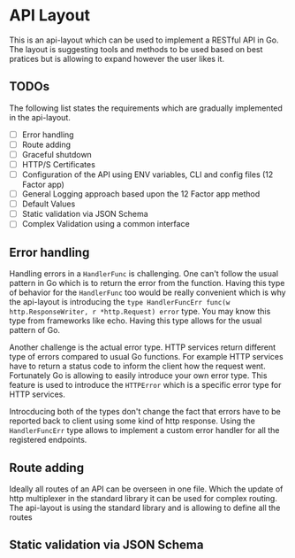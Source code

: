 # API Layout
This is an api-layout which can be used to implement a RESTful API in Go. The
layout is suggesting tools and methods to be used based on best pratices but is
allowing to expand however the user likes it.

## TODOs
The following list states the requirements which are gradually implemented in
the api-layout.

- [ ] Error handling
- [ ] Route adding
- [ ] Graceful shutdown
- [ ] HTTP/S Certificates
- [ ] Configuration of the API using ENV variables, CLI and config files (12 Factor app)
- [ ] General Logging approach based upon the 12 Factor app method
- [ ] Default Values
- [ ] Static validation via JSON Schema
- [ ] Complex Validation using a common interface

## Error handling
Handling errors in a `HandlerFunc` is challenging. One can't follow the usual
pattern in Go which is to return the error from the function. Having this type
of behavior for the `HandlerFunc` too would be really convenient which is why
the api-layout is introducing the `type HandlerFuncErr func(w http.ResponseWriter,
r *http.Request) error` type. You may know this type from frameworks like echo.
Having this type allows for the usual pattern of Go.

Another challenge is the actual error type. HTTP services return different type
of errors compared to usual Go functions. For example HTTP services have to
return a status code to inform the client how the request went. Fortunately Go
is allowing to easily introduce your own error type. This feature is used to
introduce the `HTTPError` which is a specific error type for HTTP services.

Introcducing both of the types don't change the fact that errors have to be
reported back to client using some kind of http response. Using the
`HandlerFuncErr` type allows to implement a custom error handler for all the
registered endpoints.

## Route adding
Ideally all routes of an API can be overseen in one file. Which the update of
http multiplexer in the standard library it can be used for complex routing. The
api-layout is using the standard library and is allowing to define all the
routes

## Static validation via JSON Schema
